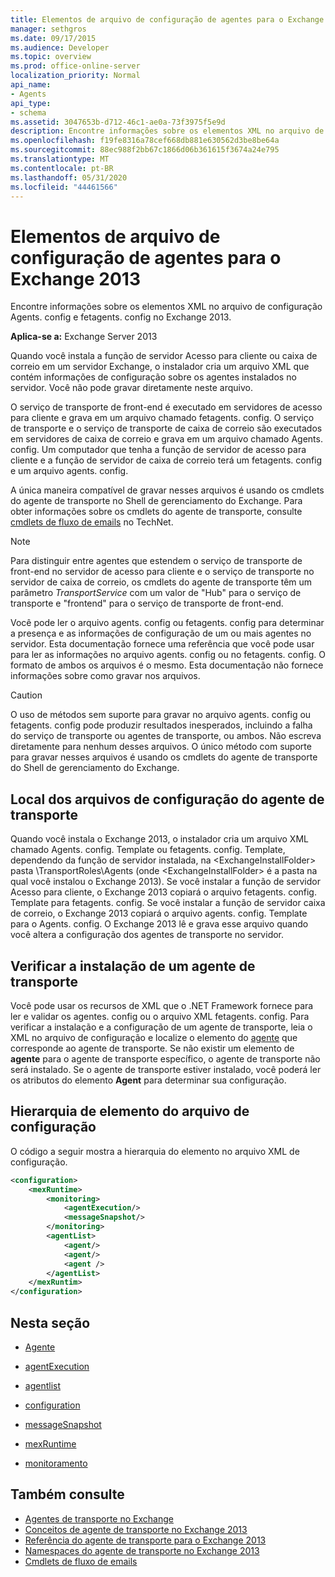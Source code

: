 ```yaml
---
title: Elementos de arquivo de configuração de agentes para o Exchange 2013
manager: sethgros
ms.date: 09/17/2015
ms.audience: Developer
ms.topic: overview
ms.prod: office-online-server
localization_priority: Normal
api_name:
- Agents
api_type:
- schema
ms.assetid: 3047653b-d712-46c1-ae0a-73f3975f5e9d
description: Encontre informações sobre os elementos XML no arquivo de configuração Agents. config e fetagents. config no Exchange 2013.
ms.openlocfilehash: f19fe8316a78cef668db881e630562d3be8be64a
ms.sourcegitcommit: 88ec988f2bb67c1866d06b361615f3674a24e795
ms.translationtype: MT
ms.contentlocale: pt-BR
ms.lasthandoff: 05/31/2020
ms.locfileid: "44461566"
---
```

# <a name="agents-configuration-file-elements-for-exchange-2013"></a>Elementos de arquivo de configuração de agentes para o Exchange 2013

Encontre informações sobre os elementos XML no arquivo de configuração Agents. config e fetagents. config no Exchange 2013.
  
**Aplica-se a:** Exchange Server 2013
  
Quando você instala a função de servidor Acesso para cliente ou caixa de correio em um servidor Exchange, o instalador cria um arquivo XML que contém informações de configuração sobre os agentes instalados no servidor. Você não pode gravar diretamente neste arquivo. 
  
O serviço de transporte de front-end é executado em servidores de acesso para cliente e grava em um arquivo chamado fetagents. config. O serviço de transporte e o serviço de transporte de caixa de correio são executados em servidores de caixa de correio e grava em um arquivo chamado Agents. config. Um computador que tenha a função de servidor de acesso para cliente e a função de servidor de caixa de correio terá um fetagents. config e um arquivo agents. config. 
  
A única maneira compatível de gravar nesses arquivos é usando os cmdlets do agente de transporte no Shell de gerenciamento do Exchange. Para obter informações sobre os cmdlets do agente de transporte, consulte [cmdlets de fluxo de emails](https://technet.microsoft.com/library/aa998553%28v=exchg.150%29.aspx) no TechNet. 
  
> [!NOTE]
> Para distinguir entre agentes que estendem o serviço de transporte de front-end no servidor de acesso para cliente e o serviço de transporte no servidor de caixa de correio, os cmdlets do agente de transporte têm um parâmetro _TransportService_ com um valor de "Hub" para o serviço de transporte e "frontend" para o serviço de transporte de front-end. 
  
Você pode ler o arquivo agents. config ou fetagents. config para determinar a presença e as informações de configuração de um ou mais agentes no servidor. Esta documentação fornece uma referência que você pode usar para ler as informações no arquivo agents. config ou no fetagents. config. O formato de ambos os arquivos é o mesmo. Esta documentação não fornece informações sobre como gravar nos arquivos.
  
> [!CAUTION]
> O uso de métodos sem suporte para gravar no arquivo agents. config ou fetagents. config pode produzir resultados inesperados, incluindo a falha do serviço de transporte ou agentes de transporte, ou ambos. Não escreva diretamente para nenhum desses arquivos. O único método com suporte para gravar nesses arquivos é usando os cmdlets do agente de transporte do Shell de gerenciamento do Exchange. 
  
## <a name="location-of-the-transport-agent-configuration-files"></a>Local dos arquivos de configuração do agente de transporte
<a name="bk_ConfigLoc"> </a>

Quando você instala o Exchange 2013, o instalador cria um arquivo XML chamado Agents. config. Template ou fetagents. config. Template, dependendo da função de servidor instalada, na \<ExchangeInstallFolder\> pasta \TransportRoles\Agents (onde \<ExchangeInstallFolder\> é a pasta na qual você instalou o Exchange 2013). Se você instalar a função de servidor Acesso para cliente, o Exchange 2013 copiará o arquivo fetagents. config. Template para fetagents. config. Se você instalar a função de servidor caixa de correio, o Exchange 2013 copiará o arquivo agents. config. Template para o Agents. config. O Exchange 2013 lê e grava esse arquivo quando você altera a configuração dos agentes de transporte no servidor.
  
## <a name="verifying-a-transport-agent-installation"></a>Verificar a instalação de um agente de transporte
<a name="bk_verifyinstall"> </a>

Você pode usar os recursos de XML que o .NET Framework fornece para ler e validar os agentes. config ou o arquivo XML fetagents. config. Para verificar a instalação e a configuração de um agente de transporte, leia o XML no arquivo de configuração e localize o elemento do [agente](agent.md) que corresponde ao agente de transporte. Se não existir um elemento de **agente** para o agente de transporte específico, o agente de transporte não será instalado. Se o agente de transporte estiver instalado, você poderá ler os atributos do elemento **Agent** para determinar sua configuração. 
  
## <a name="configuration-file-element-hierarchy"></a>Hierarquia de elemento do arquivo de configuração
<a name="bk_elementref"> </a>

O código a seguir mostra a hierarquia do elemento no arquivo XML de configuração.
  
```XML
<configuration>
    <mexRuntime>
        <monitoring>
            <agentExecution/>
            <messageSnapshot/>
        </monitoring>
        <agentList>
            <agent/>
            <agent/>
            <agent />
        </agentList>
    </mexRuntim>
</configuration>
```

## <a name="in-this-section"></a>Nesta seção
<a name="bk_elementreflist"> </a>

- [Agente](agent.md)
    
- [agentExecution](agentexecution.md)
    
- [agentlist](agentlist.md)
    
- [configuration](configuration.md)
    
- [messageSnapshot](messagesnapshot.md)
    
- [mexRuntime](mexruntime.md)
    
- [monitoramento](monitoring.md)
    
## <a name="see-also"></a>Também consulte

- [Agentes de transporte no Exchange](transport-agents-in-exchange-2013.md)
- [Conceitos de agente de transporte no Exchange 2013](transport-agent-concepts-in-exchange-2013.md)
- [Referência do agente de transporte para o Exchange 2013](transport-agent-reference-for-exchange-2013.md)
- [Namespaces do agente de transporte no Exchange 2013](transport-agent-namespaces-in-exchange-2013.md)
- [Cmdlets de fluxo de emails](https://docs.microsoft.com/powershell/exchange/?view=exchange-ps)
    

